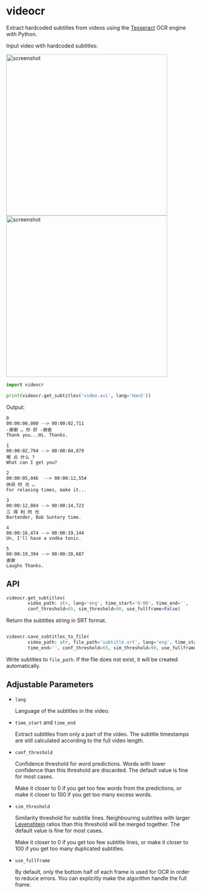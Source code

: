 # videocr

Extract hardcoded subtitles from videos using the [Tesseract](https://github.com/tesseract-ocr/tesseract) OCR engine with Python.

Input video with hardcoded subtitles:

<p float="left">
  <img width="430" alt="screenshot" src="https://user-images.githubusercontent.com/10210967/56873658-3b76dd00-6a34-11e9-95c6-cd6edc721f58.png">
  <img width="430" alt="screenshot" src="https://user-images.githubusercontent.com/10210967/56873659-3b76dd00-6a34-11e9-97aa-2c3e96fe3a97.png">
</p>

```python
import videocr

print(videocr.get_subtitles('video.avi', lang='HanS'))
```

Output:

``` 
0
00:00:00,000 --> 00:00:02,711
-谢谢 … 你 好 -谢谢
Thank you...Hi. Thanks.

1
00:00:02,794 --> 00:00:04,879
喝 点 什么 ?
What can I get you?

2
00:00:05,046  --> 00:00:12,554
休闲 时 光 …
For relaxing times, make it...

3
00:00:12,804 --> 00:00:14,723
三 得 利 时 光
Bartender, Bob Suntory time.

4
00:00:16,474 --> 00:00:19,144
Un, I'll have a vodka tonic.

5
00:00:19,394 --> 00:00:20,687
谢谢
Laughs Thanks.

```

## API

```python
videocr.get_subtitles(
        video_path: str, lang='eng', time_start='0:00', time_end='',
        conf_threshold=65, sim_threshold=90, use_fullframe=False)
```
Return the subtitles string in SRT format.


```python

videocr.save_subtitles_to_file(
        video_path: str, file_path='subtitle.srt', lang='eng', time_start='0:00',
        time_end='', conf_threshold=65, sim_threshold=90, use_fullframe=False)
```
Write subtitles to `file_path`. If the file does not exist, it will be created automatically.

## Adjustable Parameters

- `lang`

  Language of the subtitles in the video. 

- `time_start` and `time_end`

  Extract subtitles from only a part of the video. The subtitle timestamps are still calculated according to the full video length.

- `conf_threshold`

  Confidence threshold for word predictions. Words with lower confidence than this threshold are discarded. The default value is fine for most cases. 

  Make it closer to 0 if you get too few words from the predictions, or make it closer to 100 if you get too many excess words.

- `sim_threshold`

  Similarity threshold for subtitle lines. Neighbouring subtitles with larger [Levenshtein](https://en.wikipedia.org/wiki/Levenshtein_distance) ratios than this threshold will be merged together. The default value is fine for most cases.

  Make it closer to 0 if you get too few subtitle lines, or make it closer to 100 if you get too many duplicated subtitles.

- `use_fullframe`

  By default, only the bottom half of each frame is used for OCR in order to reduce errors. You can explicitly make the algorithm handle the full frame.
